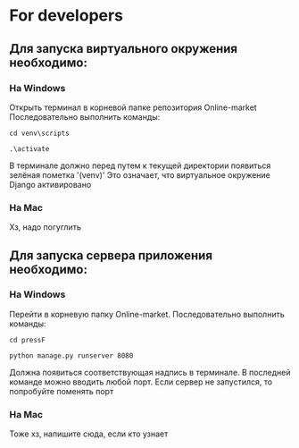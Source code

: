 # For developers
## Для запуска виртуального окружения необходимо:

<h3> На Windows </h3>
Открыть терминал в корневой папке репозитория Online-market
Последовательно выполнить команды:

```
cd venv\scripts
```
```
.\activate
```

В терминале должно перед путем к текущей директории появиться зелёная пометка '(venv)'
Это означает, что виртуальное окружение Django активировано

<h3> На Mac </h3>
Хз, надо погуглить

## Для запуска сервера приложения необходимо:

<h3>На Windows</h3>
Перейти в корневую папку Online-market. 
Последовательно выполнить команды:

```
cd pressF
```
```
python manage.py runserver 8080
```
Должна появиться соответствующая надпись в терминале. В последней команде можно вводить любой порт. Если сервер не запустился, то попробуйте поменять порт

<h3>На Mac</h3>
Тоже хз, напишите сюда, если кто узнает
<p>